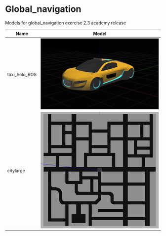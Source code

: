 # Global_navigation 

Models for global_navigation exercise 2.3 academy release

| Name          | Model               |
| ------------- | ------------------- |
| taxi_holo_ROS | ![](./Imgs/Taxi.png) |
| citylarge     | ![](./Imgs/Citylarge.png) |
